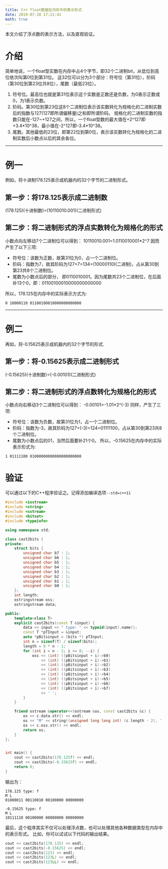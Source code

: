 ```yaml
---
title: C++ float数据在内存中的表示形式
date: 2019-07-28 17:21:41
math: true
---
```


本文介绍了浮点数的表示方法，以及直观验证。

<!--more-->

# 介绍

简单地说，一个float型实数在内存中占4个字节，即32个二进制bit，从低位到高位依次叫第0位到第31位。
这32位可以分为3个部分：符号位（第31位），阶码（第30位到第23位共8位），尾数（最低23位）。 
1. 符号位。最高位也就是第31位表示这个实数是正数还是负数，为0表示正数或0，为1表示负数。
2. 阶码。第30位到第23位这8个二进制位表示该实数转化为规格化的二进制实数后的指数与127(127即所谓偏移量)之和即所谓阶码。
规格化的二进制实数的指数只能在-127~+127之间，所以，一个float型数的最大值在+2^127即+3.4\*10^38，最小值在-2^127即-3.4\*10^38。
3. 尾数。其他最低的23位，即第22位到第0位，表示该实数转化为规格化的二进制实数后小数点以后的其余各位。


---
# 例一
例如，将十进制178.125表示成机器内的32个字节的二进制形式。

## 第一步：将178.125表示成二进制数
(178.125)(十进制数)=(10110010.001)(二进制形式)
## 第二步：将二进制形式的浮点实数转化为规格化的形式
小数点向左移动7个二进制位可以得到：
10110010.001=1.0110010001*2^7
因而产生了以下三项: 
- 符号位：该数为正数，故第31位为0，占一个二进制位。
- 阶码：指数为7，故其阶码为127+7=134=(10000110)(二进制)，占从第30到第23共8个二进制位。
- 尾数为小数点后的部分， 即0110010001。因为尾数共23个二进制位，在后面补13个0，即：01100100010000000000000

所以，178.125在内存中的实际表示方式为: 
```
0 10000110 01100100010000000000000
```

---
# 例二
再如，将-0.15625表示成机器内的32个字节的形式. 
## 第一步：将-0.15625表示成二进制形式
(-0.15625)(十进制数)=(-0.00101)(二进制形式)
## 第二步：将二进制形式的浮点数转化为规格化的形式
小数点向右移动3个二进制位可以得到：
-0.00101=-1.01*2^(-3)
同样，产生了三项: 
- 符号位：该数为负数，故第31位为1，占一个二进制位。
- 阶码：指数为-3，故其阶码为127+(-3)=124=01111100，占从第30到第23共8个二进制位。
- 尾数为小数点后的01，当然后面要补21个0。
所以，-0.15625在内存中的实际表示形式为: 
```
1 01111100 01000000000000000000000
```

# 验证
可以通过以下的C++程序验证之。记得添加编译选项`--std=c++11`
```c++
#include <iostream>
#include <string>
#include <sstream>
#include <bitset>
#include <typeinfo>

using namespace std;

class cast2bits {
private:
    struct bits {
        unsigned char b7 : 1;
        unsigned char b6 : 1;
        unsigned char b5 : 1;
        unsigned char b4 : 1;
        unsigned char b3 : 1;
        unsigned char b2 : 1;
        unsigned char b1 : 1;
        unsigned char b0 : 1;
    };
    int length;
    ostringstream oss;
    ostringstream data;

public:
    template<class T>
    explicit cast2bits(const T &input) {
        data << input << " type: " << typeid(input).name();
        const T *pTInput = &input;
        auto *pBitsinput = (bits *) pTInput;
        int n = sizeof(T) / sizeof(bits);
        length = 9 * n - 1;
        for (int i = n - 1; i >= 0; --i) {
            oss << (int) ((pBitsinput + i)->b0)
                << (int) ((pBitsinput + i)->b1)
                << (int) ((pBitsinput + i)->b2)
                << (int) ((pBitsinput + i)->b3)
                << (int) ((pBitsinput + i)->b4)
                << (int) ((pBitsinput + i)->b5)
                << (int) ((pBitsinput + i)->b6)
                << (int) ((pBitsinput + i)->b7)
                << ' ';
        }
    }

    friend ostream &operator<<(ostream &os, const cast2bits &c) {
        os << c.data.str() << endl;
        os << "M" << string((unsigned long long int) (c.length - 2), ' ') << "L" << endl;
        os << c.oss.str() << endl;
        return os;
    }
};


int main() {
    cout << cast2bits(178.125f) << endl;
    cout << cast2bits(-0.15625f) << endl;
    return 0;
}
```

输出为：
```
178.125 type: f
M L
01000011 00110010 00100000 00000000 

-0.15625 type: f
M L
10111110 00100000 00000000 00000000

```

最后，这个程序其实不仅可以处理浮点数，也可以处理其他各种数据类型在内存中的表示形式。
比如，你可以试试以下代码的输出结果。
```c++
cout << cast2bits(178.125) << endl;
cout << cast2bits(-0.15625) << endl;
cout << cast2bits(123) << endl;
cout << cast2bits(123L) << endl;
cout << cast2bits(123LL) << endl;
```